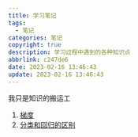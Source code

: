 ```yaml
---
title: 学习笔记
tags:
  - 笔记
categories: 笔记
copyright: true
description: 学习过程中遇到的各种知识点
abbrlink: c247de6
date: 2023-02-16 13:46:43
update: 2023-02-16 13:46:43
---
```

我只是知识的搬运工

1. [梯度](https://zhuanlan.zhihu.com/p/335096552)
2. [分类和回归的区别](https://blog.csdn.net/shuiyixin/article/details/88816416)